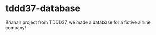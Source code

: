 # tddd37-database 

Brianair project from TDDD37, we made a database for a fictive airline company!
